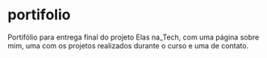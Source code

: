 # portifolio
Portifólio para entrega final do projeto Elas na_Tech, com uma página sobre mim, uma com os projetos realizados durante o curso e uma de contato.
